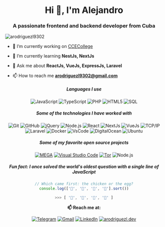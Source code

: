 <h1 align="center">Hi 👋, I'm Alejandro</h1>
<h3 align="center">A passionate frontend and backend developer from Cuba</h3>


<p align="left"> <img src="https://komarev.com/ghpvc/?username=arodriguezl9302&label=Profile%20views&color=0e75b6&style=flat" alt="arodriguezl9302" /> </p>

- 🔭 I’m currently working on [CCECollege](https://ccecollege.es)

- 🌱 I’m currently learning **NestJs, NextJs**

- 💬 Ask me about **ReactJs, VueJs, ExpressJs, Laravel**

- 📫 How to reach me **arodriguezl9302@gmail.com**

<div align="center">

##### Languages I use
![JavaScript](https://img.shields.io/badge/-JavaScript-000000?style=flat&logo=javascript)
![TypeScript](https://img.shields.io/badge/-TypeScript-000000?style=flat&logo=typescript)
![PHP](https://img.shields.io/badge/-PHP-000000?style=flat&logo=php)
![HTML5](https://img.shields.io/badge/-HTML5-000000?style=flat&logo=html5)
![SQL](https://img.shields.io/badge/-SQL-000000?style=flat&logo=postgresql)

##### Some of the technologies I have worked with

![Git](https://img.shields.io/badge/-Git-222222?style=flat&logo=git&logoColor=F05032)
![GitHub](https://img.shields.io/badge/-GitHub-222222?style=flat&logo=github&logoColor=white)
![jQuery](https://img.shields.io/badge/-jQuery-222222?style=flat&logo=jQuery&logoColor=0769AD)
![Node.js](https://img.shields.io/badge/-Node.js-222222?style=flat&logo=node.js&logoColor=339933)
![React](https://img.shields.io/badge/-React-222222?style=flat&logo=React&logoColor=61DAFB)
![NextJs](https://img.shields.io/badge/-Next.js-222222?style=flat&logo=Next.js&logoColor=white)
![VueJs](https://img.shields.io/badge/-VueJs-222222?style=flat&logo=Vue.js&logoColor=43C9AC)
![TCP/IP](https://img.shields.io/badge/-TCP/IP-222222?style=flat&logo=cisco&logoColor=white)
![Laravel](https://img.shields.io/badge/-Laravel-222222?style=flat&logo=laravel&logoColor=F43A2F)
![Docker](https://img.shields.io/badge/-Docker-222222?style=flat&logo=Docker&logoColor=blue)
![VsCode](https://img.shields.io/badge/-VsCode-222222?style=flat&logo=VisualStudioCode&logoColor=blue)
![DigitalOcean](https://img.shields.io/badge/-DigitalOcean-222222?style=flat&logo=DigitalOcean&logoColor=blue)
![Ubuntu](https://img.shields.io/badge/-Ubuntu-222222?style=flat&logo=Ubuntu&logoColor=red)

##### Some of my favorite open source projects
[![MEGA](https://img.shields.io/badge/-MEGA-444444?style=flat&logo=mega&logoColor=D9272E)](ttps://github.com/meganz/)
[![Visual Studio Code](https://img.shields.io/badge/-VSCode-444444?style=flat&logo=visual-studio-code&logoColor=007ACC)](https://github.com/microsoft/vscode)
[![Tor](https://img.shields.io/badge/-Tor-444444?style=flat&logo=tor&logoColor=7E4798)](https://www.torproject.org/)
![Node.js](https://img.shields.io/badge/-Node.js-222222?style=flat&logo=node.js&logoColor=339933)

##### Fun fact: I once solved the world's oldest question with a single line of JavaScript
<!-- wi*quL3fcV -->

```javascript
// Which came first: the chicken or the egg?
console.log(['🥚', '🐣', '🐥', '🐔'].sort())

>>> [ '🐔', '🐣', '🐥', '🥚' ]
```

**📫 Reach me at:**<br>

[![Telegram](https://img.shields.io/badge/-TELEGRAM-2CA5E0?style=for-the-badge&logo=telegram&logoColor=white)](https://t.me/arodriguezl)
[![Gmail](https://img.shields.io/badge/-GMAIL-D14836?style=for-the-badge&logo=gmail&logoColor=white)](mailto:arodriguezl9302@gmail.com)
[![LinkedIn](https://img.shields.io/badge/-LINKEDIN-0077B5?style=for-the-badge&logo=linkedin&logoColor=white)](https://www.linkedin.com/in/arodriguezl9302/)
[![arodriguezl.dev](https://img.shields.io/badge/-arodriguezl.dev-000000?style=for-the-badge&logo=react&logoColor=white)](https://www.arodriguezl.dev/)

<div align="center">
